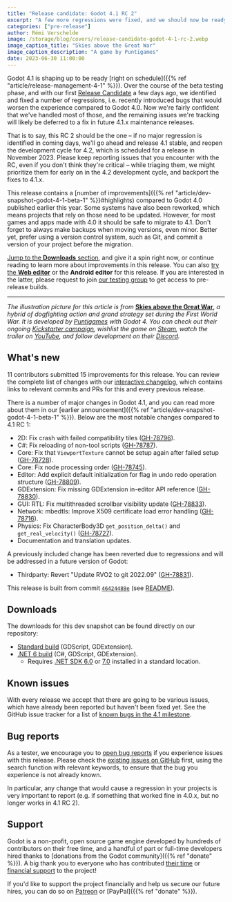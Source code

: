 ```yaml
---
title: "Release candidate: Godot 4.1 RC 2"
excerpt: "A few more regressions were fixed, and we should now be ready for the Godot 4.1 release. Help us confirm that by testing RC 2!"
categories: ["pre-release"]
author: Rémi Verschelde
image: /storage/blog/covers/release-candidate-godot-4-1-rc-2.webp
image_caption_title: "Skies above the Great War"
image_caption_description: "A game by Puntigames"
date: 2023-06-30 11:00:00
---
```


Godot 4.1 is shaping up to be ready [right on schedule]({{% ref "article/release-management-4-1" %}}). Over the course of the beta testing phase, and with our first [Release Candidate](https://en.wikipedia.org/wiki/Software_release_life_cycle#Release_candidate) a few days ago, we identified and fixed a number of regressions, i.e. recently introduced bugs that would worsen the experience compared to Godot 4.0. Now we're fairly confident that we've handled most of those, and the remaining issues we're tracking will likely be deferred to a fix in future 4.1.x maintenance releases.

That is to say, this RC 2 should be the one – if no major regression is identified in coming days, we'll go ahead and release 4.1 stable, and reopen the development cycle for 4.2, which is scheduled for a release in November 2023. Please keep reporting issues that you encounter with the RC, even if you don't think they're critical – while triaging them, we might prioritize them for early on in the 4.2 development cycle, and backport the fixes to 4.1.x.

This release contains a [number of improvements]({{% ref "article/dev-snapshot-godot-4-1-beta-1" %}}#highlights) compared to Godot 4.0 published earlier this year. Some systems have also been reworked, which means projects that rely on those need to be updated. However, for most games and apps made with 4.0 it should be safe to migrate to 4.1. Don't forget to always make backups when moving versions, even minor. Better yet, prefer using a version control system, such as Git, and commit a version of your project before the migration.

[Jump to the **Downloads** section](#downloads), and give it a spin right now, or continue reading to learn more about improvements in this release. You can also [try the **Web editor**](https://editor.godotengine.org/releases/4.1.rc2/) or the **Android editor** for this release. If you are interested in the latter, please request to join [our testing group](https://groups.google.com/g/godot-testers) to get access to pre-release builds.

-----

*The illustration picture for this article is from* [**Skies above the Great War**](https://store.steampowered.com/app/2320040/Skies_above_the_Great_War/), *a hybrid of dogfighting action and grand strategy set during the First World War. It is developed by [Puntigames](https://puntigames.com/) with Godot 4. You can check out their ongoing [Kickstarter campaign](https://www.kickstarter.com/projects/puntigames/skies-above-the-great-war), wishlist the game on [Steam](https://store.steampowered.com/app/2320040/Skies_above_the_Great_War/), watch the trailer on [YouTube](https://www.youtube.com/watch?v=ZhOvWHoZs3U), and follow development on their [Discord](https://discord.com/invite/yf9nc4bwse).*

## What's new

11 contributors submitted 15 improvements for this release. You can review the complete list of changes with our [interactive changelog](https://godotengine.github.io/godot-interactive-changelog/#4.1-rc2), which contains links to relevant commits and PRs for this and every previous release.

There is a number of major changes in Godot 4.1, and you can read more about them in our [earlier announcement]({{% ref "article/dev-snapshot-godot-4-1-beta-1" %}}). Below are the most notable changes compared to 4.1 RC 1:

- 2D: Fix crash with failed compatibility tiles ([GH-78796](https://github.com/godotengine/godot/pull/78796)).
- C#: Fix reloading of non-tool scripts ([GH-78787](https://github.com/godotengine/godot/pull/78787)).
- Core: Fix that `ViewportTexture` cannot be setup again after failed setup ([GH-78728](https://github.com/godotengine/godot/pull/78728)).
- Core: Fix node processing order ([GH-78745](https://github.com/godotengine/godot/pull/78745)).
- Editor: Add explicit default initialization for flag in undo redo operation structure ([GH-78809](https://github.com/godotengine/godot/pull/78809)).
- GDExtension: Fix missing GDExtension in-editor API reference ([GH-78830](https://github.com/godotengine/godot/pull/78830)).
- GUI: RTL: Fix multithreaded scrollbar visibility update ([GH-78833](https://github.com/godotengine/godot/pull/78833)).
- Network: mbedtls: Improve X509 certificate load error handling ([GH-78716](https://github.com/godotengine/godot/pull/78716)).
- Physics: Fix CharacterBody3D `get_position_delta()` and `get_real_velocity()` ([GH-78727](https://github.com/godotengine/godot/pull/78727)).
- Documentation and translation updates.

A previously included change has been reverted due to regressions and will be addressed in a future version of Godot:

- Thirdparty: Revert "Update RVO2 to git 2022.09" ([GH-78831](https://github.com/godotengine/godot/pull/78831)).

This release is built from commit [`46424488e`](https://github.com/godotengine/godot/commit/46424488edc341b65467ee7fd3ac423e4d49ad34) (see [README](https://downloads.tuxfamily.org/godotengine/4.1/rc2/README.txt)).

## Downloads

The downloads for this dev snapshot can be found directly on our repository:

* [Standard build](https://downloads.tuxfamily.org/godotengine/4.1/rc2/) (GDScript, GDExtension).
* [.NET 6 build](https://downloads.tuxfamily.org/godotengine/4.1/rc2/mono) (C#, GDScript, GDExtension).
  - Requires [.NET SDK 6.0](https://dotnet.microsoft.com/en-us/download/dotnet/6.0) or [7.0](https://dotnet.microsoft.com/en-us/download/dotnet/7.0) installed in a standard location.

## Known issues

With every release we accept that there are going to be various issues, which have already been reported but haven't been fixed yet. See the GitHub issue tracker for a list of [known bugs in the 4.1 milestone](https://github.com/godotengine/godot/issues?q=is%3Aissue+is%3Aopen+milestone%3A4.1+label%3Abug+).

## Bug reports

As a tester, we encourage you to [open bug reports](https://github.com/godotengine/godot/issues) if you experience issues with this release. Please check the [existing issues on GitHub](https://github.com/godotengine/godot/issues) first, using the search function with relevant keywords, to ensure that the bug you experience is not already known.

In particular, any change that would cause a regression in your projects is very important to report (e.g. if something that worked fine in 4.0.x, but no longer works in 4.1 RC 2).

## Support

Godot is a non-profit, open source game engine developed by hundreds of contributors on their free time, and a handful of part or full-time developers hired thanks to [donations from the Godot community]({{% ref "donate" %}}). A big thank you to everyone who has contributed [their time](https://github.com/godotengine/godot/blob/master/AUTHORS.md) or [financial support](https://github.com/godotengine/godot/blob/master/DONORS.md) to the project!

If you'd like to support the project financially and help us secure our future hires, you can do so on [Patreon](https://www.patreon.com/godotengine) or [PayPal]({{% ref "donate" %}}).
